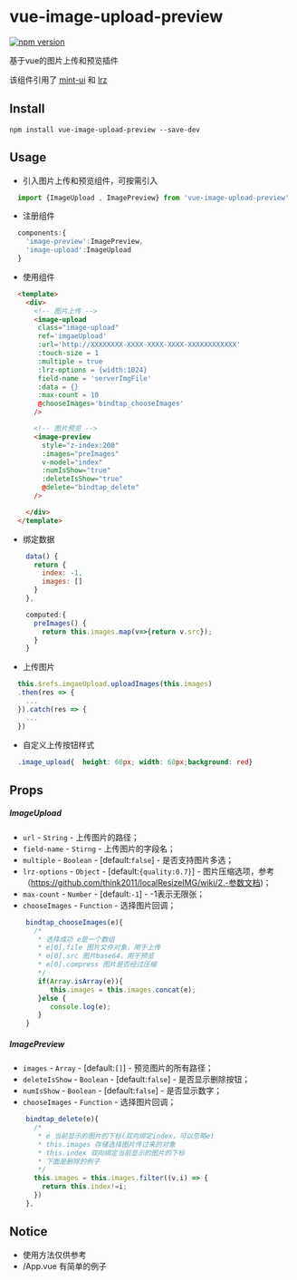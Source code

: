 # vue-image-upload-preview
[![npm version](https://img.shields.io/npm/v/vue-image-upload-preview.svg?style=flat)](https://www.npmjs.com/package/vue-image-upload-preview)

基于vue的图片上传和预览插件

该组件引用了 [mint-ui](https://github.com/ElemeFE/mint-ui) 和 [lrz](https://github.com/think2011/localResizeIMG)

## Install

```shell
npm install vue-image-upload-preview --save-dev
```
## Usage

- 引入图片上传和预览组件，可按需引入
```js
  import {ImageUpload , ImagePreview} from 'vue-image-upload-preview'
```

- 注册组件
```js
  components:{
    'image-preview':ImagePreview,
    'image-upload':ImageUpload
  }
```

- 使用组件
```html
  <template>
    <div>
      <!-- 图片上传 -->
      <image-upload
       class="image-upload"
       ref='imgaeUpload'
       :url='http://XXXXXXXX-XXXX-XXXX-XXXX-XXXXXXXXXXXX'
       :touch-size = 1
       :multiple = true
       :lrz-options = {width:1024}
       field-name = 'serverImgFile'
       :data = {}
       :max-count = 10
       @chooseImages='bindtap_chooseImages'
      />

      <!-- 图片预览 -->
      <image-preview
        style="z-index:200"
        :images="preImages"
        v-model="index"
        :numIsShow="true"
        :deleteIsShow="true"
        @delete="bindtap_delete"
      />

    </div>
  </template>
```

- 绑定数据
```js
    data() {
      return {
        index: -1,
        images: []
      }
    },

    computed:{
      preImages() {
        return this.images.map(v=>{return v.src});
      }
    }
```

- 上传图片
```js
  this.$refs.imgaeUpload.uploadImages(this.images)
  .then(res => {
    ...
  }).catch(res => {
    ...
  })
```

- 自定义上传按钮样式
```css
  .image_upload{  height: 60px; width: 60px;background: red}
```

## Props

##### ImageUpload
- `url` - `String` - 上传图片的路径；
- `field-name` - `Stirng` - 上传图片的字段名；
- `multiple` - `Boolean` - [default:`false`] - 是否支持图片多选；
- `lrz-options` - `Object` - [default:`{quality:0.7}`] - 图片压缩选项，参考（https://github.com/think2011/localResizeIMG/wiki/2.-参数文档)；
- `max-count` - `Number` - [default:`-1`] - -1表示无限张；
- `chooseImages` - `Function` - 选择图片回调；
```js
    bindtap_chooseImages(e){
      /*
       * 选择成功 e是一个数组
       * e[0].file 图片文件对象，用于上传
       * e[0].src 图片base64，用于预览
       * e[0].compress 图片是否经过压缩
       */
       if(Array.isArray(e)){
          this.images = this.images.concat(e);
       }else {
          console.log(e);
       }
    }
```
##### ImagePreview
- `images` - `Array` - [default:`[]`] - 预览图片的所有路径；
- `deleteIsShow` - `Boolean` - [default:`false`] - 是否显示删除按钮；
- `numIsShow` - `Boolean` - [default:`false`] - 是否显示数字；
- `chooseImages` - `Function` - 选择图片回调；
```js
    bindtap_delete(e){
      /*
       * e 当前显示的图片的下标(双向绑定index，可以忽略e)
       * this.images 存储选择图片传过来的对象
       * this.index 双向绑定当前显示的图片的下标
       * 下面是删除的例子
       */
      this.images = this.images.filter((v,i) => {
        return this.index!=i;
      })
    },
```


## Notice
- 使用方法仅供参考
- /App.vue 有简单的例子
